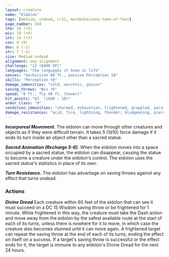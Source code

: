 ```yaml
---
layout: creature
name: "Eidolon"
tags: [medium, undead, cr12, mordenkainens-tome-of-foes]
page_number: 194
cha: 16 (+3)
wis: 19 (+4)
int: 14 (+2)
con: 9 (0)
dex: 8 (-1)
str: 7 (-1)
size: Medium undead
alignment: any alignment
challenge: "12 (8400 XP)"
languages: "the languages it knew in life"
senses: "darkvision 60 ft., passive Perception 18"
skills: "Perception +8"
damage_immunities: "cold, necrotic, poison"
saving_throws: "Wis +8"
speed: "0 ft., fly 40 ft. (hover)"
hit_points: "63  (18d8 - 18)"
armor_class: "9"
condition_immunities: "charmed, exhaustion, frightened, grappled, paralyzed, petrified, poisoned, prone, restrained"
damage_resistances: "acid, fire, lightning, thunder; bludgeoning, piercing, and slashing from nonmagical attacks"
---
```


***Incorporeal Movement.*** The eidolon can move through other creatures and objects as if they were difficult terrain. It takes 5 (1d10) force damage if it ends its turn inside an object other than a sacred statue.

***Sacred Animation (Recharge 5-6).*** When the eidolon moves into a space occupied by a sacred statue, the eidolon can disappear, causing the statue to become a creature under the eidolon's control. The eidolon uses the sacred statue's statistics in place of its own.

***Turn Resistance.*** The eidolon has advantage on saving throws against any effect that turns undead.

### Actions

***Divine Dread*** Each creature within 60 feet of the eidolon that can see it must succeed on a DC 15 Wisdom saving throw or be frightened for 1 minute. While frightened in this way, the creature must take the Dash action and move away from the eidolon by the safest available route at the start of each of its turns, unless there is nowhere for it to move, in which case the creature also becomes stunned until it can move again. A frightened target can repeat the saving throw at the end of each of its turns, ending the effect on itself on a success. If a target's saving throw is successful or the effect ends for it, the target is immune to any eidolon's Divine Dread for the next 24 hours.